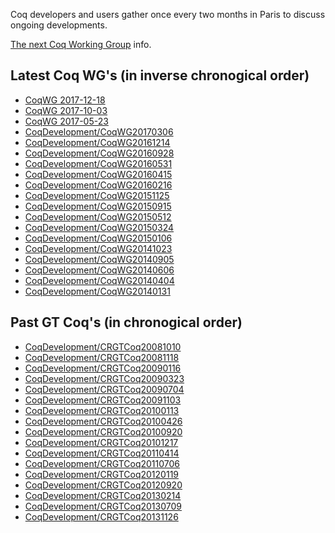 Coq developers and users gather once every two months in Paris to discuss ongoing developments.

[The next Coq Working Group](Next-Coq-Working-Group) info.

Latest Coq WG's (in inverse chronogical order)
----------------------------------------------

-   [CoqWG 2017-12-18](CoqWG20171218)
-   [CoqWG 2017-10-03](CoqWG20171003)
-   [CoqWG 2017-05-23](CoqWG20170523)
-   [CoqDevelopment/CoqWG20170306](CoqWG20170306)
-   [CoqDevelopment/CoqWG20161214](CoqWG20161214)
-   [CoqDevelopment/CoqWG20160928](CoqWG20160928)
-   [CoqDevelopment/CoqWG20160531](CoqWG20160531)
-   [CoqDevelopment/CoqWG20160415](CoqWG20160415)
-   [CoqDevelopment/CoqWG20160216](CoqWG20160216)
-   [CoqDevelopment/CoqWG20151125](CoqWG20151125)
-   [CoqDevelopment/CoqWG20150915](CoqWG20150915)
-   [CoqDevelopment/CoqWG20150512](CoqWG20150512)
-   [CoqDevelopment/CoqWG20150324](CoqWG20150324)
-   [CoqDevelopment/CoqWG20150106](CoqWG20150106)
-   [CoqDevelopment/CoqWG20141023](CoqWG20141023)
-   [CoqDevelopment/CoqWG20140905](CoqWG20140905)
-   [CoqDevelopment/CoqWG20140606](CoqWG20140606)
-   [CoqDevelopment/CoqWG20140404](CoqWG20140404)
-   [CoqDevelopment/CoqWG20140131](CoqWG20140131)

Past GT Coq's (in chronogical order)
------------------------------------

-   [CoqDevelopment/CRGTCoq20081010](CRGTCoq20081010)
-   [CoqDevelopment/CRGTCoq20081118](CRGTCoq20081118)
-   [CoqDevelopment/CRGTCoq20090116](CRGTCoq20090116)
-   [CoqDevelopment/CRGTCoq20090323](CRGTCoq20090323)
-   [CoqDevelopment/CRGTCoq20090704](CRGTCoq20090704)
-   [CoqDevelopment/CRGTCoq20091103](CRGTCoq20091103)
-   [CoqDevelopment/CRGTCoq20100113](CRGTCoq20100113)
-   [CoqDevelopment/CRGTCoq20100426](CRGTCoq20100426)
-   [CoqDevelopment/CRGTCoq20100920](CRGTCoq20100920)
-   [CoqDevelopment/CRGTCoq20101217](CRGTCoq20101217)
-   [CoqDevelopment/CRGTCoq20110414](CRGTCoq20110414)
-   [CoqDevelopment/CRGTCoq20110706](CRGTCoq20110706)
-   [CoqDevelopment/CRGTCoq20120119](CRGTCoq20120119)
-   [CoqDevelopment/CRGTCoq20120920](CRGTCoq20120920)
-   [CoqDevelopment/CRGTCoq20130214](CRGTCoq20130214)
-   [CoqDevelopment/CRGTCoq20130709](CRGTCoq20130709)
-   [CoqDevelopment/CRGTCoq20131126](CRGTCoq20131126)
